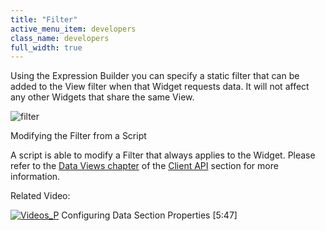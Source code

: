 ```yaml
---
title: "Filter"
active_menu_item: developers
class_name: developers
full_width: true
---
```



Using the Expression Builder you can specify a static filter that can be added to the View filter when that Widget requests data. It will not affect any other Widgets that share the same View.

![filter](/img/docs/filter.zoom84.png)

Modifying the Filter from a Script

A script is able to modify a Filter that always applies to the Widget. Please refer to the [Data Views chapter](../../../../scripting-apis/client-api/data-view-functions/index) of the [Client API](../../../../scripting-apis/client-api/index) section for more information.

Related Video:

[![Videos\_P](/img/docs/videos_p.png)](http://www.youtube.com/v/GzJiwBDXlX8?autoplay=1&hd=1&fs=1&showsearch=0&rel=0&) Configuring Data Section Properties [5:47]
